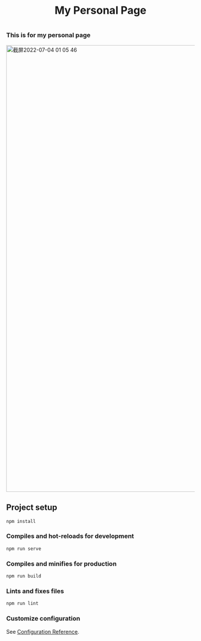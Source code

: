 <h1 align="center">My Personal Page<h1/>

### This is for my personal page 

<img width="1193" alt="截屏2022-07-04 01 05 46" src="https://user-images.githubusercontent.com/68329670/177060209-b6797606-05fb-41cb-96b2-c37ffbfb9342.png">

## Project setup
```
npm install
```

### Compiles and hot-reloads for development
```
npm run serve
```

### Compiles and minifies for production
```
npm run build
```

### Lints and fixes files
```
npm run lint
```

### Customize configuration
See [Configuration Reference](https://cli.vuejs.org/config/).
